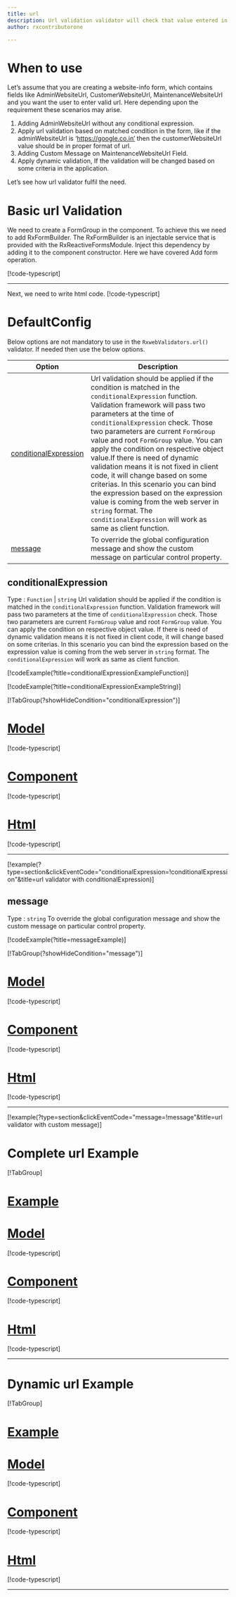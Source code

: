 ```yaml
---
title: url 
description: Url validation validator will check that value entered in the property is in the correct url format or not.
author: rxcontributorone

---
```

# When to use
Let’s assume that you are creating a website-info form, which contains fields like AdminWebsiteUrl, CustomerWebsiteUrl, MaintenanceWebsiteUrl and you want the user to enter valid url. Here depending upon the requirement these scenarios may arise.
1. Adding AdminWebsiteUrl without any conditional expression.
2. Apply url validation based on matched condition in the form, like if the adminWebsiteUrl is ‘https://google.co.in’ then the customerWebsiteUrl value should be in proper format of url.
3. Adding Custom Message on MaintenanceWebsiteUrl Field.
4. Apply dynamic validation, If the validation will be changed based on some criteria in the application.

Let’s see how url validator fulfil the need.

# Basic url Validation
We need to create a FormGroup in the component. To achieve this we need to add RxFormBuilder. The RxFormBuilder is an injectable service that is provided with the RxReactiveFormsModule. Inject this dependency by adding it to the component constructor.
Here we have covered Add form operation. 

[!code-typescript[](\assets\examples\validators\url\add\url-add.component.ts)]
***

Next, we need to write html code.
[!code-typescript[](\assets\examples\validators\url\add\url-add.component.html)]

<app-url-add-validator></app-url-add-validator>

# DefaultConfig
 Below options are not mandatory to use in the `RxwebValidators.url()` validator. If needed then use the below options.

|Option | Description |
|--- | ---- |
|[conditionalExpression](#conditionalexpressions) | Url validation should be applied if the condition is matched in the `conditionalExpression` function. Validation framework will pass two parameters at the time of `conditionalExpression` check. Those two parameters are current `FormGroup` value and root `FormGroup` value. You can apply the condition on respective object value.If there is need of dynamic validation means it is not fixed in client code, it will change based on some criterias. In this scenario you can bind the expression based on the expression value is coming from the web server in `string` format. The `conditionalExpression` will work as same as client function. |
|[message](#message) | To override the global configuration message and show the custom message on particular control property. |

## conditionalExpression 
Type :  `Function`  |  `string` 
Url validation should be applied if the condition is matched in the `conditionalExpression` function. Validation framework will pass two parameters at the time of `conditionalExpression` check. Those two parameters are current `FormGroup` value and root `FormGroup` value. You can apply the condition on respective object value.
If there is need of dynamic validation means it is not fixed in client code, it will change based on some criterias. In this scenario you can bind the expression based on the expression value is coming from the web server in `string` format. The `conditionalExpression` will work as same as client function.

[!codeExample(?title=conditionalExpressionExampleFunction)]

[!codeExample(?title=conditionalExpressionExampleString)]

[!TabGroup(?showHideCondition="conditionalExpression")]
# [Model](#tab\conditionalExpressionmodel)
[!code-typescript[](\assets\examples\validators\url\conditionalExpression\web-site-info-model.model.ts)]
# [Component](#tab\conditionalExpressionComponent)
[!code-typescript[](\assets\examples\validators\url\conditionalExpression\url-conditional-expressions.component.ts)]
# [Html](#tab\conditionalExpressionHtml)
[!code-typescript[](\assets\examples\validators\url\conditionalExpression\url-conditional-expressions.component.html)]
***

[!example(?type=section&clickEventCode="conditionalExpression=!conditionalExpression"&title=url validator with conditionalExpression)]
<app-url-conditionalExpression-validator></app-url-conditionalExpression-validator>

## message 
Type :  `string` 
To override the global configuration message and show the custom message on particular control property.

[!codeExample(?title=messageExample)]

[!TabGroup(?showHideCondition="message")]
# [Model](#tab\messageModel)
[!code-typescript[](\assets\examples\validators\url\message\web-site-info-model.model.ts)]
# [Component](#tab\messageComponent)
[!code-typescript[](\assets\examples\validators\url\message\url-message.component.ts)]
# [Html](#tab\messageHtml)
[!code-typescript[](\assets\examples\validators\url\message\url-message.component.html)]
***

[!example(?type=section&clickEventCode="message=!message"&title=url validator with custom message)]
<app-url-message-validator></app-url-message-validator>

# Complete url Example
[!TabGroup]
# [Example](#tab\completeexample)
<app-url-complete-validator></app-url-complete-validator>
# [Model](#tab\completemodel)
[!code-typescript[](\assets\examples\validators\url\complete\web-site-info-model.model.ts)]
# [Component](#tab\completecomponent)
[!code-typescript[](\assets\examples\validators\url\complete\url-complete.component.ts)]
# [Html](#tab\completehtml)
[!code-typescript[](\assets\examples\validators\url\complete\url-complete.component.html)]
***

# Dynamic url Example
[!TabGroup]
# [Example](#tab\dynamicexample)
<app-url-dynamic-validator></app-url-dynamic-validator>
# [Model](#tab\dynamicmodel)
[!code-typescript[](\assets\examples\validators\url\dynamic\web-site-info-model.model.ts)]
# [Component](#tab\dynamiccomponent)
[!code-typescript[](\assets\examples\validators\url\dynamic\url-dynamic.component.ts)]
# [Html](#tab\dynamichtml)
[!code-typescript[](\assets\examples\validators\url\dynamic\url-dynamic.component.html)]
***